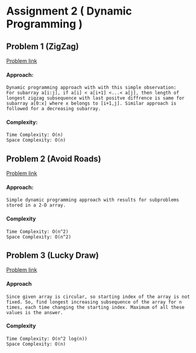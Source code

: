 # Assignment 2 ( Dynamic Programming )

## Problem 1 (ZigZag)
[Problem link](https://community.topcoder.com/stat?c=problem_statement&pm=1259)  

#### Approach:
    Dynamic programming approach with with this simple observation:
    For subarray a[i:j], if a[i] < a[i+1] <...< a[j], then length of longest zigzag subsequence with last positve diffrence is same for subarray a[0:x] where x belongs to [i+1,j]. Similar approach is followed for a decreasing subarray.
#### Complexity: 
    Time Complexity: O(n)
    Space Complexity: O(n)

## Problem 2 (Avoid Roads)
[Problem link](https://community.topcoder.com/stat?c=problem_statement&pm=1889)

#### Approach:
    Simple dynamic programming approach with results for subproblems stored in a 2-D array.
#### Complexity
    Time Complexity: O(n^2)
    Space Complexity: O(n^2)

## Problem 3 (Lucky Draw)
[Problem link](https://www.codechef.com/problems/D2/)

#### Approach
    Since given array is circular, so starting index of the array is not fixed. So, find longest increasing subsequence of the array for n times, each time changing the starting index. Maximum of all these values is the answer.

#### Complexity
    Time Complexity: O(n^2 log(n))
    Space Complexity: O(n)